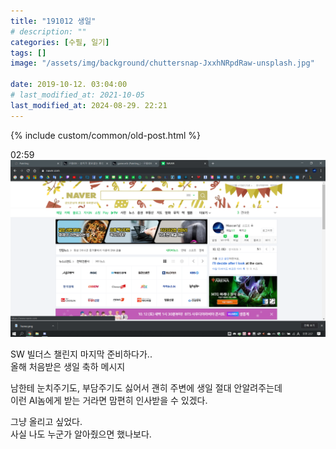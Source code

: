 ```yaml
---
title: "191012 생일"
# description: ""
categories: [수필, 일기]
tags: []
image: "/assets/img/background/chuttersnap-JxxhNRpdRaw-unsplash.jpg"

date: 2019-10-12. 03:04:00
# last_modified_at: 2021-10-05
last_modified_at: 2024-08-29. 22:21
---
```


{% include custom/common/old-post.html %}

02:59  
![0000](/assets/img/post/stone/2019/191012-0000.png)  

SW 빌더스 챌린지 마지막 준비하다가..  
올해 처음받은 생일 축하 메시지  

남한테 눈치주기도, 부담주기도 싫어서 괜히 주변에 생일 절대 안알려주는데  
이런 AI놈에게 받는 거라면 맘편히 인사받을 수 있겠다.  

그냥 올리고 싶었다.  
사실 나도 누군가 알아줬으면 했나보다.  
